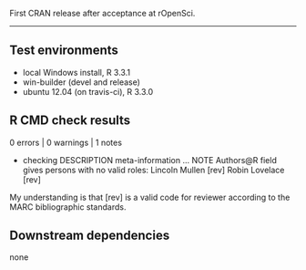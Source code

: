 First CRAN release after acceptance at rOpenSci.

---
 
   
## Test environments
* local Windows install, R 3.3.1
* win-builder (devel and release)
* ubuntu 12.04 (on travis-ci), R 3.3.0

## R CMD check results
0 errors | 0 warnings | 1 notes

* checking DESCRIPTION meta-information ... NOTE
Authors@R field gives persons with no valid roles:
Lincoln Mullen [rev]
Robin Lovelace [rev]

My understanding is that [rev] is a valid code for reviewer according to the MARC bibliographic standards.


## Downstream dependencies
none




